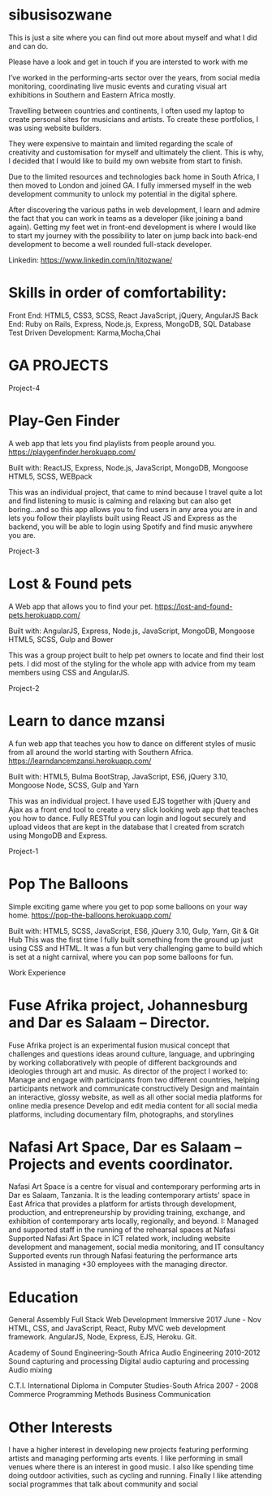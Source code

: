 # sibusisozwane

This is just a site where you can find out more about myself and what I did and can do.

Please have a look and get in touch if you are intersted to work with me



I’ve worked in the performing-arts sector over the years, from social media monitoring, coordinating live music events and curating visual art exhibitions in Southern and Eastern Africa mostly.

Travelling between countries and continents, I often used my laptop to create personal sites for musicians and artists. To create these portfolios, I was using website builders.

They were expensive to maintain and limited regarding the scale of creativity and customisation for myself and ultimately the client. This is why, I decided that I would like to build my own website from start to finish.

Due to the limited resources and technologies back home in South Africa, I then moved to London and joined GA. I fully immersed myself in the web development community to unlock my potential in the digital sphere.

After discovering the various paths in web development, I learn and admire the fact that you can work in teams as a developer (like joining a band again). Getting my feet wet in front-end development is where I would like to start my journey with the possibility to later on jump back into back-end development to become a well rounded full-stack developer.

Linkedin:
https://www.linkedin.com/in/titozwane/


# Skills  in order of comfortability:

Front End:
HTML5, CSS3, SCSS, React JavaScript, jQuery, AngularJS
Back End:
Ruby on Rails, Express, Node.js, Express, MongoDB, SQL Database
Test Driven Development:
Karma,Mocha,Chai



# GA PROJECTS
Project-4
# Play-Gen Finder
A web app that lets you find playlists from people around you.
https://playgenfinder.herokuapp.com/

Built with: 	ReactJS, Express, Node.js, JavaScript, MongoDB, Mongoose
		HTML5, SCSS, WEBpack

This was an individual project, that came to mind because I travel quite a lot and find listening to music is calming and relaxing but can also get boring...and so this app allows you to find users in any area you are in and lets you follow their playlists built using React JS and Express as the backend, you will be able to login using Spotify and find music anywhere you are.

Project-3
# Lost & Found pets
A Web app that allows you to find your pet.
https://lost-and-found-pets.herokuapp.com/

Built with: 	AngularJS, Express, Node.js, JavaScript, MongoDB, Mongoose
		HTML5, SCSS, Gulp and Bower

This was a group project built to help pet owners to locate and find their lost pets. I did most of the styling for the whole app with advice from my team members using CSS and AngularJS.

Project-2
# Learn to dance mzansi
A fun web app that teaches you how to dance on different styles of music from all around the world starting with Southern Africa.
https://learndancemzansi.herokuapp.com/

Built with: 	HTML5, Bulma BootStrap, JavaScript, ES6, jQuery 3.10, Mongoose
		Node, SCSS, Gulp and Yarn

This was an individual project. I have used EJS together with jQuery and Ajax as a front end tool to create a very slick looking web app that teaches you how to dance. Fully RESTful you can login and logout securely and upload videos that are kept in the database that I created from scratch using MongoDB and Express.

Project-1
# Pop The Balloons
Simple exciting game where you get to pop some balloons on your way home.
https://pop-the-balloons.herokuapp.com/
								
Built with:	HTML5, SCSS, JavaScript, ES6, jQuery 3.10, Gulp, Yarn, Git & Git Hub
This was the first time I fully built something from the ground up just using CSS and HTML.
It was a fun but very challenging game to build which is  set at a night carnival, where you can pop some balloons for fun. 


Work Experience

# Fuse Afrika project, Johannesburg and Dar es Salaam – Director. 
Fuse Afrika project is an experimental fusion musical concept that challenges and questions ideas around culture, language, and upbringing by working collaboratively with people of different backgrounds and ideologies through art and music.
As director of the project I worked to:
Manage and engage with participants from two different countries, helping participants network and communicate constructively
Design and maintain an interactive, glossy website, as well as all other social media platforms for online media presence
Develop and edit media content for all social media platforms, including documentary film, photographs, and storylines 

# Nafasi Art Space, Dar es Salaam – Projects and events coordinator.
Nafasi Art Space is a centre for visual and contemporary performing arts in Dar es Salaam, Tanzania. It is the leading contemporary artists' space in East Africa that provides a platform for artists through development, production, and entrepreneurship by providing training, exchange, and exhibition of contemporary arts locally, regionally, and beyond.  I:
Managed and supported staff in the running of the rehearsal spaces at Nafasi
Supported Nafasi Art Space in ICT related work, including website development and management, social media monitoring,   and IT consultancy
Supported events run through Nafasi featuring the performance arts
Assisted in managing +30 employees with the managing director.


# Education

General Assembly
Full Stack Web Development Immersive 
2017 June -  Nov
HTML, CSS, and JavaScript, React, Ruby
MVC web development framework.
AngularJS, Node, Express, EJS, 
Heroku. 
Git.

Academy of Sound Engineering-South Africa
Audio Engineering
2010-2012
Sound capturing and processing
Digital audio capturing and processing
Audio mixing



C.T.I. International Diploma in Computer Studies-South Africa
2007 - 2008
Commerce
Programming Methods
Business Communication



# Other Interests

I have a higher interest in developing new projects featuring performing artists and managing performing arts events. I like performing in small venues where there is an interest in good music.  I also like spending time doing outdoor activities, such as cycling and running. Finally I like attending social programmes that talk about community and social 

